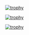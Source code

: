 [![trophy](https://github-profile-trophy.vercel.app/?username=samarthmahendra)](https://github.com/ryo-ma/github-profile-trophy)


[![trophy](https://github-profile-trophy.vercel.app/?username=samarthmahendra&theme=onedark)](https://github.com/ryo-ma/github-profile-trophy)



[![trophy](https://github-profile-trophy.vercel.app/?username=samarthmahendra&theme=algolia)](https://github.com/ryo-ma/github-profile-trophy)




